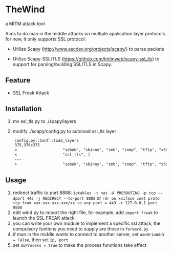 TheWind
=============
a MITM attack tool

Aims to do man in the middle attacks on multiple application layer protocols. for now, it only supports SSL protocol.

* Utilize Scapy (http://www.secdev.org/projects/scapy/) to parse packets

* Utilize Scapy-SSL/TLS (https://github.com/tintinweb/scapy-ssl_tls) to support for parsing/building SSL/TLS in Scapy.

Feature
--------
* SSL Freak Attack

Installation
--------
1) mv ssl_tls.py to ./scapy/layers

2) modify ./scapy/config.py to autoload ssl_tls layer
```diff
	config.py::Conf::load_layers 
	375,376c375
	<                    "sebek", "skinny", "smb", "snmp", "tftp", "x509", "bluetooth", "dhcp6", "llmnr", "sctp", "vrrp",
	<                    "ssl_tls", ]
	---
	>                    "sebek", "skinny", "smb", "snmp", "tftp", "x509", "bluetooth", "dhcp6", "llmnr", "sctp", "vrrp"]
 ```

Usage
--------
1. redirect traffic to port 8888: ```iptables -t nat -A PREROUTING -p tcp --dport 443 -j REDIRECT --to-port 8888```
or
```rdr on xxiface inet proto tcp from xxx.xxx.xxx.xxx/xx to any port = 443 -> 127.0.0.1 port 8888```
1. edit wind.py to import the right file, for example, add ```import freak``` to launch the SSL FREAK attack
1. you can write your own module to implement a specific ssl attack, the compulsory funtions you need to supply are those in ```forward.py```
1. if man in the middle wants to connect to another server, set ```useOrinAddr = False```, then set ```ip, port```
1. set ```doProcess = True``` to make the process functions take effect
